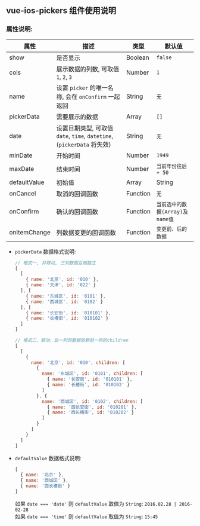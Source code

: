 ## vue-ios-pickers 组件使用说明
### 属性说明:  
| 属性 | 描述 | 类型 | 默认值 |
  | --- | --- | --- | --- |
  | show | 是否显示 | Boolean | `false` |
  | cols | 展示数据的列数, 可取值 `1`, `2`, `3` | Number | `1` |
  | name | 设置 `picker` 的唯一名称, 会在 `onConfirm` 一起返回 | String | `无` |
  | pickerData | 需要展示的数据 | Array | `[]` |
  | date | 设置日期类型, 可取值 `date`, `time`, `datetime`, (`pickerData` 将失效) | String | `无` |
  | minDate | 开始时间 | Number | `1949` |
  | maxDate | 结束时间 | Number | `当前年份往后 + 50` |
  | defaultValue | 初始值 | Array | String | `无` |
  | onCancel | 取消的回调函数 | Function | `无` |
  | onConfirm | 确认的回调函数 | Function | `当前选中的数据(Array)及name值` |  
  | onItemChange | 列数据变更的回调函数 | Function | `变更前、后的数据` |  
- `pickerData` 数据格式说明:  
  ```javascript
  // 格式一, 非联动, 三列数据互相独立
  [
    [
      { name: '北京', id: '010' },
      { name: '天津', id: '022' }
    ], [
      { name: '东城区', id: '0101' },
      { name: '西城区', id: '0102' }
    ], [
      { name: '长安街', id: '010101' },
      { name: '长椿街', id: '010102' }
    ]
  ]

  // 格式二，联动，后一列的数据依赖前一列的children
  [
    [
      {
        name: '北京', id: '010', children: [
          {
            name: '东城区', id: '0101', children: [
              { name: '长安街', id: '010101' },
              { name: '长椿街', id: '010102' }
            ]
          }, {
            name: '西城区', id: '0102', children: [
              { name: '西长安街', id: '010201' },
              { name: '西长椿街', id: '010202' }
            ]
          }
        ]
      }
    ]
  ]
  ```
- `defaultValue` 数据格式说明:  
  ```javascript
  [
    { name: '北京' },
    { name: '西城区' },
    { name: '西长椿街' }
  ]
  ```  
  如果 `date === 'date'` 则 `defaultValue` 取值为 `String`: `2016.02.28 | 2016-02-28`  
  如果 `date === 'time'` 则 `defaultValue` 取值为 `String`: `15:45`
